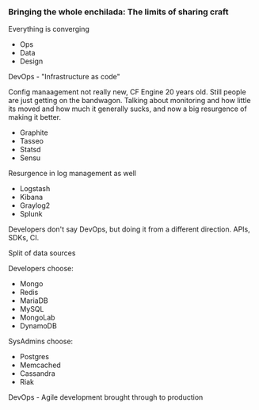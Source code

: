 ### Bringing the whole enchilada: The limits of sharing craft

Everything is converging

* Ops
* Data
* Design

DevOps - "Infrastructure as code"

Config manaagement not really new, CF Engine 20 years old. Still people are just getting on the bandwagon. Talking about monitoring and how little its moved and how much it generally sucks, and now a big resurgence of making it better. 

* Graphite
* Tasseo
* Statsd
* Sensu

Resurgence in log management as well

* Logstash
* Kibana
* Graylog2
* Splunk

Developers don't say DevOps, but doing it from a different direction. APIs, SDKs, CI. 

Split of data sources

Developers choose:

* Mongo
* Redis
* MariaDB
* MySQL
* MongoLab
* DynamoDB

SysAdmins choose:

* Postgres
* Memcached
* Cassandra
* Riak

DevOps - Agile development brought through to production